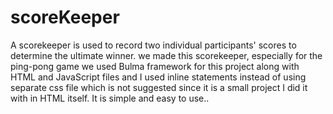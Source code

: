 # scoreKeeper
A scorekeeper is used to record two individual participants' scores to determine the ultimate winner. we made this scorekeeper, especially for the ping-pong game we used Bulma framework for this project along with HTML and JavaScript files and I used inline statements instead of using separate css file which is not suggested since it is a small project I did it with in HTML itself. It is simple and easy to use..
